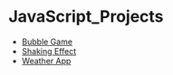 # JavaScript_Projects

* <a href="https://bubble-game-js.netlify.app/"> Bubble Game </a>
* <a href="https://shaking-effect-js.netlify.app/"> Shaking Effect </a>
* <a href="https://weather-app777.netlify.app/"> Weather App </a>

